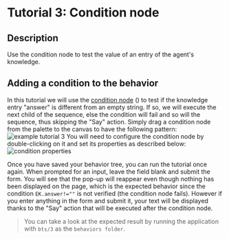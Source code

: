 # Tutorial 3: Condition node #

## Description ##

Use the condition node to test the value of an entry of the agent's knowledge.

## Adding a condition to the behavior ##

In this tutorial we will use the [condition node](http://doc.craft.ai/tutorials/doc/3/index.html) (<span class='craft-node-condition'></span>) to test if the knowledge entry "answer" is different from an empty string. If so, we will execute the next child of the sequence, else the condition will fail and so will the sequence, thus skipping the "Say" action.
Simply drag a condition node from the palette to the canvas to have the following pattern:
![example tutorial 3](https://raw.githubusercontent.com/craft-ai/tutorials/master/doc/3/example3.png)
You will need to configure the condition node by double-clicking on it and set its properties as described below:
![condition properties](https://raw.githubusercontent.com/craft-ai/tutorials/master/doc/3/conditionProperties.png)

Once you have saved your behavior tree, you can run the tutorial once again. When prompted for an input, leave the field blank and submit the form. You will see that the pop-up will reappear even though nothing has been displayed on the page, which is the expected behavior since the condition `EK.answer!=""` is not verified (the condition node fails). However if you enter anything in the form and submit it, your text will be displayed thanks to the "Say" action that will be executed after the condition node.

> You can take a look at the expected result by running the application with `bts/3` as the `behaviors folder`.
